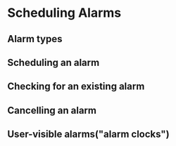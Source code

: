 # Scheduling Alarms

## Alarm types

## Scheduling an alarm

## Checking for an existing alarm

## Cancelling an alarm

## User-visible alarms("alarm clocks")